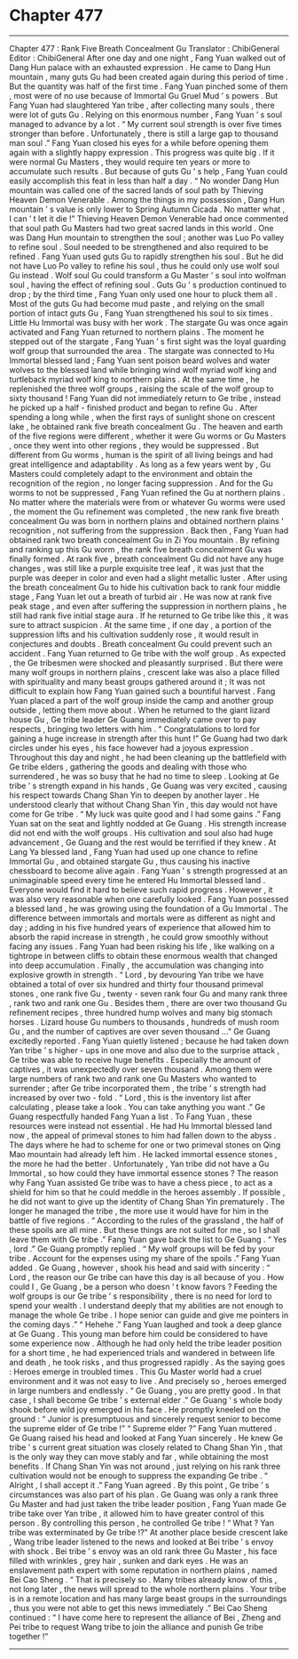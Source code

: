 
# Chapter 477


---

Chapter 477 : Rank Five Breath Concealment Gu
Translator :
ChibiGeneral
Editor :
ChibiGeneral
After one day and one night , Fang Yuan walked out of Dang Hun palace with an exhausted expression .
He came to Dang Hun mountain , many guts Gu had been created again during this period of time . But the quantity was half of the first time .
Fang Yuan pinched some of them , most were of no use because of Immortal Gu Gruel Mud ’ s powers .
But Fang Yuan had slaughtered Yan tribe , after collecting many souls , there were lot of guts Gu . Relying on this enormous number , Fang Yuan ’ s soul managed to advance by a lot .
“ My current soul strength is over five times stronger than before . Unfortunately , there is still a large gap to thousand man soul .” Fang Yuan closed his eyes for a while before opening them again with a slightly happy expression .
This progress was quite big . If it were normal Gu Masters , they would require ten years or more to accumulate such results .
But because of guts Gu ’ s help , Fang Yuan could easily accomplish this feat in less than half a day .
“ No wonder Dang Hun mountain was called one of the sacred lands of soul path by Thieving Heaven Demon Venerable . Among the things in my possession , Dang Hun mountain ’ s value is only lower to Spring Autumn Cicada . No matter what , I can ’ t let it die !”
Thieving Heaven Demon Venerable had once commented that soul path Gu Masters had two great sacred lands in this world . One was Dang Hun mountain to strengthen the soul ; another was Luo Po valley to refine soul .
Soul needed to be strengthened and also required to be refined .
Fang Yuan used guts Gu to rapidly strengthen his soul . But he did not have Luo Po valley to refine his soul , thus he could only use wolf soul Gu instead .
Wolf soul Gu could transform a Gu Master ’ s soul into wolfman soul , having the effect of refining soul .
Guts Gu ’ s production continued to drop ; by the third time , Fang Yuan only used one hour to pluck them all . Most of the guts Gu had become mud paste , and relying on the small portion of intact guts Gu , Fang Yuan strengthened his soul to six times .
Little Hu Immortal was busy with her work .
The stargate Gu was once again activated and Fang Yuan returned to northern plains .
The moment he stepped out of the stargate , Fang Yuan ’ s first sight was the loyal guarding wolf group that surrounded the area .
The stargate was connected to Hu Immortal blessed land ; Fang Yuan sent poison beard wolves and water wolves to the blessed land while bringing wind wolf myriad wolf king and turtleback myriad wolf king to northern plains . At the same time , he replenished the three wolf groups , raising the scale of the wolf group to sixty thousand !
Fang Yuan did not immediately return to Ge tribe , instead he picked up a half - finished product and began to refine Gu .
After spending a long while , when the first rays of sunlight shone on crescent lake , he obtained rank five breath concealment Gu .
The heaven and earth of the five regions were different , whether it were Gu worms or Gu Masters , once they went into other regions , they would be suppressed .
But different from Gu worms , human is the spirit of all living beings and had great intelligence and adaptability . As long as a few years went by , Gu Masters could completely adapt to the environment and obtain the recognition of the region , no longer facing suppression .
And for the Gu worms to not be suppressed , Fang Yuan refined the Gu at northern plains . No matter where the materials were from or whatever Gu worms were used , the moment the Gu refinement was completed , the new rank five breath concealment Gu was born in northern plains and obtained northern plains ’ recognition , not suffering from the suppression .
Back then , Fang Yuan had obtained rank two breath concealment Gu in Zi You mountain . By refining and ranking up this Gu worm , the rank five breath concealment Gu was finally formed .
At rank five , breath concealment Gu did not have any huge changes , was still like a purple exquisite tree leaf , it was just that the purple was deeper in color and even had a slight metallic luster .
After using the breath concealment Gu to hide his cultivation back to rank four middle stage , Fang Yuan let out a breath of turbid air .
He was now at rank five peak stage , and even after suffering the suppression in northern plains , he still had rank five initial stage aura .
If he returned to Ge tribe like this , it was sure to attract suspicion . At the same time , if one day , a portion of the suppression lifts and his cultivation suddenly rose , it would result in conjectures and doubts . Breath concealment Gu could prevent such an accident .
Fang Yuan returned to Ge tribe with the wolf group . As expected , the Ge tribesmen were shocked and pleasantly surprised .
But there were many wolf groups in northern plains , crescent lake was also a place filled with spirituality and many beast groups gathered around it ; It was not difficult to explain how Fang Yuan gained such a bountiful harvest .
Fang Yuan placed a part of the wolf group inside the camp and another group outside , letting them move about .
When he returned to the giant lizard house Gu , Ge tribe leader Ge Guang immediately came over to pay respects , bringing two letters with him .
“ Congratulations to lord for gaining a huge increase in strength after this hunt !” Ge Guang had two dark circles under his eyes , his face however had a joyous expression .
Throughout this day and night , he had been cleaning up the battlefield with Ge tribe elders , gathering the goods and dealing with those who surrendered , he was so busy that he had no time to sleep . Looking at Ge tribe ’ s strength expand in his hands , Ge Guang was very excited , causing his respect towards Chang Shan Yin to deepen by another layer .
He understood clearly that without Chang Shan Yin , this day would not have come for Ge tribe .
“ My luck was quite good and I had some gains .” Fang Yuan sat on the seat and lightly nodded at Ge Guang .
His strength increase did not end with the wolf groups . His cultivation and soul also had huge advancement , Ge Guang and the rest would be terrified if they knew .
At Lang Ya blessed land , Fang Yuan had used up one chance to refine Immortal Gu , and obtained stargate Gu , thus causing his inactive chessboard to become alive again . Fang Yuan ’ s strength progressed at an unimaginable speed every time he entered Hu Immortal blessed land .
Everyone would find it hard to believe such rapid progress . However , it was also very reasonable when one carefully looked .
Fang Yuan possessed a blessed land , he was growing using the foundation of a Gu Immortal . The difference between immortals and mortals were as different as night and day ; adding in his five hundred years of experience that allowed him to absorb the rapid increase in strength , he could grow smoothly without facing any issues .
Fang Yuan had been risking his life , like walking on a tightrope in between cliffs to obtain these enormous wealth that changed into deep accumulation . Finally , the accumulation was changing into explosive growth in strength .
“ Lord , by devouring Yan tribe we have obtained a total of over six hundred and thirty four thousand primeval stones , one rank five Gu , twenty - seven rank four Gu and many rank three , rank two and rank one Gu . Besides them , there are over two thousand Gu refinement recipes , three hundred hump wolves and many big stomach horses . Lizard house Gu numbers to thousands , hundreds of mush room Gu , and the number of captives are over seven thousand …” Ge Guang excitedly reported .
Fang Yuan quietly listened ; because he had taken down Yan tribe ’ s higher - ups in one move and also due to the surprise attack , Ge tribe was able to receive huge benefits .
Especially the amount of captives , it was unexpectedly over seven thousand . Among them were large numbers of rank two and rank one Gu Masters who wanted to surrender ; after Ge tribe incorporated them , the tribe ’ s strength had increased by over two - fold .
“ Lord , this is the inventory list after calculating , please take a look . You can take anything you want .” Ge Guang respectfully handed Fang Yuan a list .
To Fang Yuan , these resources were instead not essential .
He had Hu Immortal blessed land now , the appeal of primeval stones to him had fallen down to the abyss . The days where he had to scheme for one or two primeval stones on Qing Mao mountain had already left him .
He lacked immortal essence stones , the more he had the better . Unfortunately , Yan tribe did not have a Gu Immortal , so how could they have immortal essence stones ?
The reason why Fang Yuan assisted Ge tribe was to have a chess piece , to act as a shield for him so that he could meddle in the heroes assembly .
If possible , he did not want to give up the identity of Chang Shan Yin prematurely . The longer he managed the tribe , the more use it would have for him in the battle of five regions .
“ According to the rules of the grassland , the half of these spoils are all mine . But these things are not suited for me , so I shall leave them with Ge tribe .” Fang Yuan gave back the list to Ge Guang .
“ Yes , lord .” Ge Guang promptly replied .
“ My wolf groups will be fed by your tribe . Account for the expenses using my share of the spoils .” Fang Yuan added .
Ge Guang , however , shook his head and said with sincerity : “ Lord , the reason our Ge tribe can have this day is all because of you . How could I , Ge Guang , be a person who doesn ’ t know favors ? Feeding the wolf groups is our Ge tribe ’ s responsibility , there is no need for lord to spend your wealth . I understand deeply that my abilities are not enough to manage the whole Ge tribe . I hope senior can guide and give me pointers in the coming days .”
“ Hehehe .” Fang Yuan laughed and took a deep glance at Ge Guang . This young man before him could be considered to have some experience now .
Although he had only held the tribe leader position for a short time , he had experienced trials and wandered in between life and death , he took risks , and thus progressed rapidly .
As the saying goes :
Heroes emerge in troubled times .
This Gu Master world had a cruel environment and it was not easy to live . And precisely so , heroes emerged in large numbers and endlessly .
“ Ge Guang , you are pretty good . In that case , I shall become Ge tribe ’ s external elder .”
Ge Guang ’ s whole body shook before wild joy emerged in his face .
He promptly kneeled on the ground : “ Junior is presumptuous and sincerely request senior to become the supreme elder of Ge tribe !”
“ Supreme elder ?” Fang Yuan muttered .
Ge Guang raised his head and looked at Fang Yuan sincerely . He knew Ge tribe ’ s current great situation was closely related to Chang Shan Yin , that is the only way they can move stably and far , while obtaining the most benefits .
If Chang Shan Yin was not around , just relying on his rank three cultivation would not be enough to suppress the expanding Ge tribe .
“ Alright , I shall accept it .” Fang Yuan agreed .
By this point , Ge tribe ’ s circumstances was also part of his plan . Ge Guang was only a rank three Gu Master and had just taken the tribe leader position , Fang Yuan made Ge tribe take over Yan tribe , it allowed him to have greater control of this person .
By controlling this person , he controlled Ge tribe !
“ What ? Yan tribe was exterminated by Ge tribe !?” At another place beside crescent lake , Wang tribe leader listened to the news and looked at Bei tribe ’ s envoy with shock .
Bei tribe ’ s envoy was an old rank three Gu Master , his face filled with wrinkles , grey hair , sunken and dark eyes . He was an enslavement path expert with some reputation in northern plains , named Bei Cao Sheng .
“ That is precisely so . Many tribes already know of this , not long later , the news will spread to the whole northern plains . Your tribe is in a remote location and has many large beast groups in the surroundings , thus you were not able to get this news immediately .”
Bei Cao Sheng continued : “ I have come here to represent the alliance of Bei , Zheng and Pei tribe to request Wang tribe to join the alliance and punish Ge tribe together !”

---

